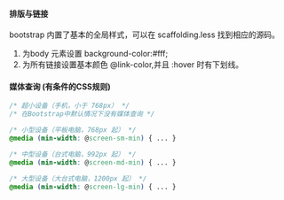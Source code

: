 #### 排版与链接

bootstrap 内置了基本的全局样式，可以在 scaffolding.less 找到相应的源码。

1. 为body 元素设置 background-color:#fff;
2. 为所有链接设置基本颜色 @link-color,并且 :hover 时有下划线。

#### 媒体查询 (有条件的CSS规则)
``` css
/* 超小设备（手机，小于 768px） */
/* 在Bootstrap中默认情况下没有媒体查询 */

/* 小型设备（平板电脑，768px 起） */
@media (min-width: @screen-sm-min) { ... }

/* 中型设备（台式电脑，992px 起） */
@media (min-width: @screen-md-min) { ... }

/* 大型设备（大台式电脑，1200px 起） */
@media (min-width: @screen-lg-min) { ... }

```
